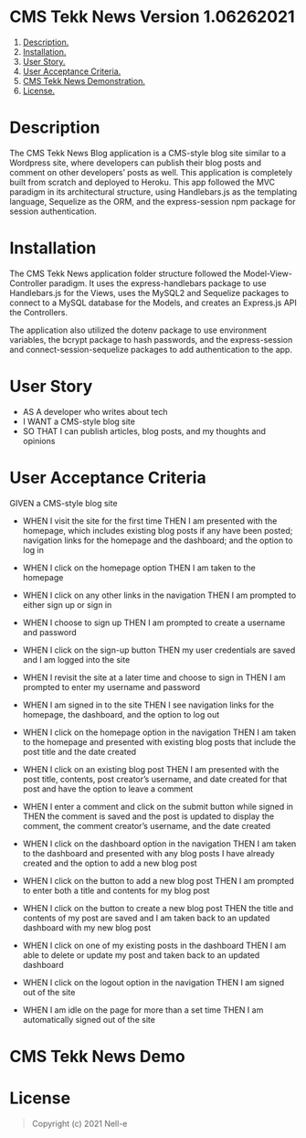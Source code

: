 # CMS Tekk News Version 1.06262021

1. [ Description. ](#desc)
2. [ Installation. ](#inst)
3. [ User Story. ](#story)
4. [ User Acceptance Criteria. ](#uac)
5. [ CMS Tekk News Demonstration. ](#demo)
6. [ License. ](#lic)

<a name="desc"></a>
# Description

The CMS Tekk News Blog application is a CMS-style blog site similar to a Wordpress site, where developers can publish their blog posts and comment on other developers’ posts as well. This application is completely built from scratch and deployed to Heroku. This app followed the MVC paradigm in its architectural structure, using Handlebars.js as the templating language, Sequelize as the ORM, and the express-session npm package for session authentication.

<a name="inst"></a>
# Installation

The CMS Tekk News application folder structure followed the Model-View-Controller paradigm. It uses the express-handlebars package to use Handlebars.js for the Views, uses the MySQL2 and Sequelize packages to connect to a MySQL database for the Models, and creates an Express.js API the Controllers.

The application also utilized the dotenv package to use environment variables, the bcrypt package to hash passwords, and the express-session and connect-session-sequelize packages to add authentication to the app. 

<a name="story"></a>
# User Story

- AS A developer who writes about tech
- I WANT a CMS-style blog site
- SO THAT I can publish articles, blog posts, and my thoughts and opinions

<a name="uac"></a>
# User Acceptance Criteria

GIVEN a CMS-style blog site

- WHEN I visit the site for the first time
THEN I am presented with the homepage, which includes existing blog posts if any have been posted; navigation links for the homepage and the dashboard; and the option to log in

- WHEN I click on the homepage option
THEN I am taken to the homepage

- WHEN I click on any other links in the navigation
THEN I am prompted to either sign up or sign in

- WHEN I choose to sign up
THEN I am prompted to create a username and password

- WHEN I click on the sign-up button
THEN my user credentials are saved and I am logged into the site

- WHEN I revisit the site at a later time and choose to sign in
THEN I am prompted to enter my username and password

- WHEN I am signed in to the site
THEN I see navigation links for the homepage, the dashboard, and the option to log out

- WHEN I click on the homepage option in the navigation
THEN I am taken to the homepage and presented with existing blog posts that include the post title and the date created

- WHEN I click on an existing blog post
THEN I am presented with the post title, contents, post creator’s username, and date created for that post and have the option to leave a comment

- WHEN I enter a comment and click on the submit button while signed in
THEN the comment is saved and the post is updated to display the comment, the comment creator’s username, and the date created

- WHEN I click on the dashboard option in the navigation
THEN I am taken to the dashboard and presented with any blog posts I have already created and the option to add a new blog post

- WHEN I click on the button to add a new blog post
THEN I am prompted to enter both a title and contents for my blog post

- WHEN I click on the button to create a new blog post
THEN the title and contents of my post are saved and I am taken back to an updated dashboard with my new blog post

- WHEN I click on one of my existing posts in the dashboard
THEN I am able to delete or update my post and taken back to an updated dashboard

- WHEN I click on the logout option in the navigation
THEN I am signed out of the site

- WHEN I am idle on the page for more than a set time
THEN I am automatically signed out of the site 

<a name="demo"></a>
# CMS Tekk News Demo


<a name="lic"></a>
# License

>Copyright (c) 2021 Nell-e
